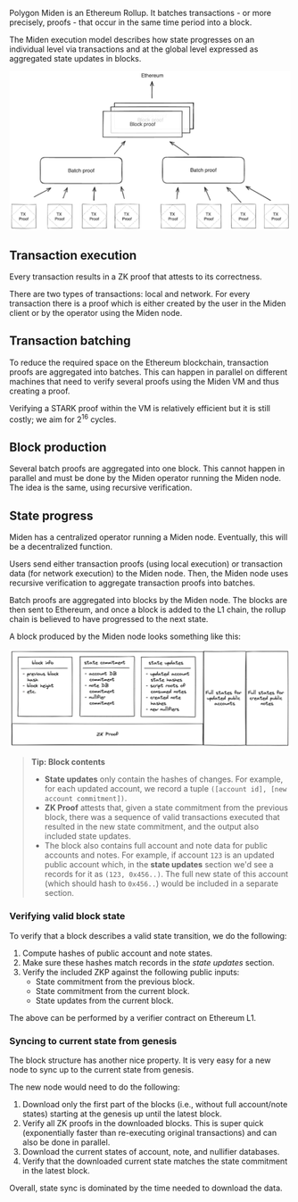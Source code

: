 Polygon Miden is an Ethereum Rollup. It batches transactions - or more precisely, proofs - that occur in the same time period into a block. 

The Miden execution model describes how state progresses on an individual level via transactions and at the global level expressed as aggregated state updates in blocks.

![Architecture core concepts](../img/architecture/execution/execution.png)

## Transaction execution

Every transaction results in a ZK proof that attests to its correctness.

There are two types of transactions: local and network. For every transaction there is a proof which is either created by the user in the Miden client or by the operator using the Miden node.

## Transaction batching

To reduce the required space on the Ethereum blockchain, transaction proofs are aggregated into batches. This can happen in parallel on different machines that need to verify several proofs using the Miden VM and thus creating a proof. 

Verifying a STARK proof within the VM is relatively efficient but it is still costly; we aim for 2<sup>16</sup> cycles.

## Block production

Several batch proofs are aggregated into one block. This cannot happen in parallel and must be done by the Miden operator running the Miden node. The idea is the same, using recursive verification.

## State progress

Miden has a centralized operator running a Miden node. Eventually, this will be a decentralized function.

Users send either transaction proofs (using local execution) or transaction data (for network execution) to the Miden node. Then, the Miden node uses recursive verification to aggregate transaction proofs into batches.

Batch proofs are aggregated into blocks by the Miden node. The blocks are then sent to Ethereum, and once a block is added to the L1 chain, the rollup chain is believed to have progressed to the next state.

A block produced by the Miden node looks something like this:

![Architecture core concepts](../img/architecture/execution/block.png)

> **Tip: Block contents**
> - **State updates** only contain the hashes of changes. For example, for each updated account, we record a tuple `([account id], [new account commitment])`.
> - **ZK Proof** attests that, given a state commitment from the previous block, there was a sequence of valid transactions executed that resulted in the new state commitment, and the output also included state updates.
> - The block also contains full account and note data for public accounts and notes. For example, if account `123` is an updated public account which, in the **state updates** section we'd see a records for it as `(123, 0x456..)`. The full new state of this account (which should hash to `0x456..`) would be included in a separate section.

### Verifying valid block state

To verify that a block describes a valid state transition, we do the following:

1. Compute hashes of public account and note states.
2. Make sure these hashes match records in the *state updates* section.
3. Verify the included ZKP against the following public inputs:
   - State commitment from the previous block.
   - State commitment from the current block.
   - State updates from the current block.

The above can be performed by a verifier contract on Ethereum L1.

### Syncing to current state from genesis

The block structure has another nice property. It is very easy for a new node to sync up to the current state from genesis. 

The new node would need to do the following:

1. Download only the first part of the blocks (i.e., without full account/note states) starting at the genesis up until the latest block.
2. Verify all ZK proofs in the downloaded blocks. This is super quick (exponentially faster than re-executing original transactions) and can also be done in parallel.
3. Download the current states of account, note, and nullifier databases.
4. Verify that the downloaded current state matches the state commitment in the latest block.

Overall, state sync is dominated by the time needed to download the data.
